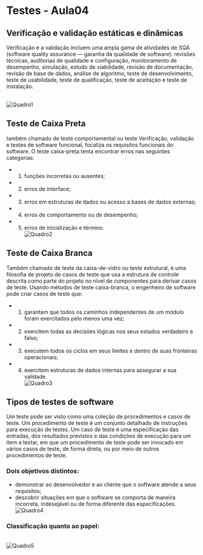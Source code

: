 # Testes - Aula04

## Verificação e validação estáticas e dinâmicas
Verificação e a validação incluem uma ampla gama de atividades de SQA (software quality assurance — garantia da qualidade de software): revisões técnicas, auditorias de qualidade e configuração, monitoramento de desempenho, simulação, estudo de viabilidade, revisão de documentação, revisão de base de dados, análise de algoritmo, teste de desenvolvimento, teste de usabilidade, teste de qualificação, teste de aceitação e teste de instalação.

<br>![Quadro1](q1.png)

## Teste de Caixa Preta
também chamado de teste comportamental ou teste Verificação, validação e testes de software funcional, focaliza os requisitos funcionais do software. O teste caixa-preta tenta encontrar erros nas seguintes categorias:
- 1. funções incorretas ou ausentes;
- 2. erros de interface;
- 3. erros em estruturas de dados ou acesso a bases de dados externas;
- 4. erros de comportamento ou de desempenho;
- 5. erros de inicialização e término.
<br>![Quadro2](q2.png)
## Teste de Caixa Branca
Também chamado de teste da caixa-de-vidro ou teste estrutural, é uma filosofia de projeto de casos de teste que usa a estrutura de controle descrita como parte do projeto no nível de componentes para derivar casos de teste. Usando métodos de teste caixa-branca, o engenheiro de software pode criar casos de teste que:

- 1. garantam que todos os caminhos independentes de um módulo foram exercitados pelo menos uma vez;
- 2. exercitem todas as decisões lógicas nos seus estados verdadeiro e falso;
- 3. executem todos os ciclos em seus limites e dentro de suas fronteiras operacionais;
- 4. exercitem estruturas de dados internas para assegurar a sua validade.
<br>![Quadro3](q3.png)

## Tipos de testes de software
Um teste pode ser visto como uma coleção de procedimentos e casos de teste. Um procedimento de teste é um conjunto detalhado de instruções para execução de testes. Um caso de teste é uma especificação das entradas, dos resultados previstos e das condições de execução para um  item a testar, em que um procedimento de teste pode ser invocado em vários casos de teste, de forma direta, ou por meio de outros procedimentos de teste.

### Dois objetivos distintos:
- demonstrar ao desenvolvedor e ao cliente que o software atende a seus requisitos;
- descobrir situações em que o software se comporta de maneira incorreta, indesejável ou de forma diferente das especificações.
<br>![Quadro4](q4.png)

### Classificação quanto ao papel:

<br>![Quadro5](q5.png)